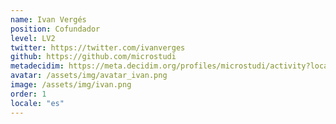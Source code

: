 ```yaml
---
name: Ivan Vergés
position: Cofundador
level: LV2
twitter: https://twitter.com/ivanverges
github: https://github.com/microstudi
metadecidim: https://meta.decidim.org/profiles/microstudi/activity?locale=ca
avatar: /assets/img/avatar_ivan.png
image: /assets/img/ivan.png
order: 1
locale: "es"
---
```

